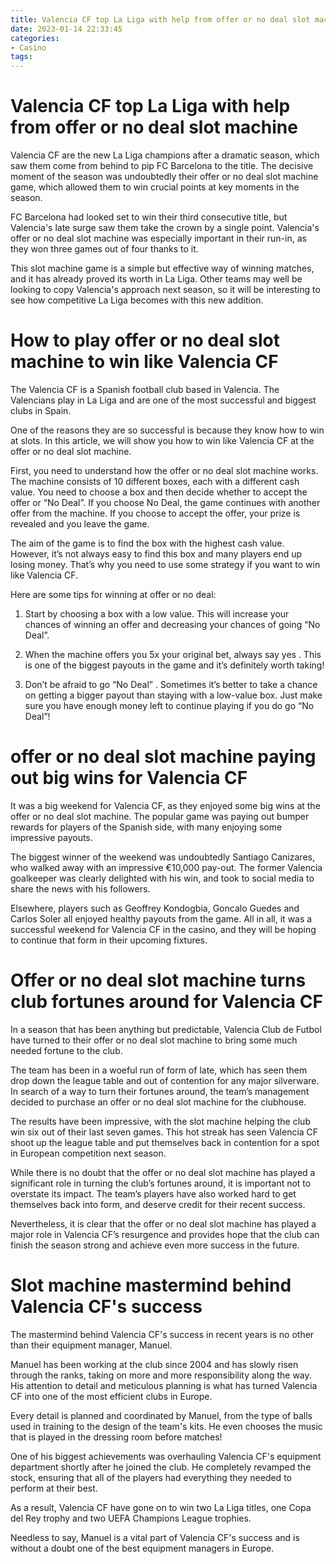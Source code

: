 ```yaml
---
title: Valencia CF top La Liga with help from offer or no deal slot machine
date: 2023-01-14 22:33:45
categories:
- Casino
tags:
---
```



#  Valencia CF top La Liga with help from offer or no deal slot machine

Valencia CF are the new La Liga champions after a dramatic season, which saw them come from behind to pip FC Barcelona to the title. The decisive moment of the season was undoubtedly their offer or no deal slot machine game, which allowed them to win crucial points at key moments in the season.

FC Barcelona had looked set to win their third consecutive title, but Valencia's late surge saw them take the crown by a single point. Valencia's offer or no deal slot machine was especially important in their run-in, as they won three games out of four thanks to it.

This slot machine game is a simple but effective way of winning matches, and it has already proved its worth in La Liga. Other teams may well be looking to copy Valencia's approach next season, so it will be interesting to see how competitive La Liga becomes with this new addition.

#  How to play offer or no deal slot machine to win like Valencia CF

The Valencia CF is a Spanish football club based in Valencia. The Valencians play in La Liga and are one of the most successful and biggest clubs in Spain.

One of the reasons they are so successful is because they know how to win at slots. In this article, we will show you how to win like Valencia CF at the offer or no deal slot machine.

First, you need to understand how the offer or no deal slot machine works. The machine consists of 10 different boxes, each with a different cash value. You need to choose a box and then decide whether to accept the offer or “No Deal”. If you choose No Deal, the game continues with another offer from the machine. If you choose to accept the offer, your prize is revealed and you leave the game.

The aim of the game is to find the box with the highest cash value. However, it’s not always easy to find this box and many players end up losing money. That’s why you need to use some strategy if you want to win like Valencia CF.

Here are some tips for winning at offer or no deal:

1) Start by choosing a box with a low value. This will increase your chances of winning an offer and decreasing your chances of going “No Deal”.

2) When the machine offers you 5x your original bet, always say yes . This is one of the biggest payouts in the game and it’s definitely worth taking!

3) Don’t be afraid to go “No Deal” . Sometimes it’s better to take a chance on getting a bigger payout than staying with a low-value box. Just make sure you have enough money left to continue playing if you do go “No Deal”!

#   offer or no deal slot machine paying out big wins for Valencia CF

It was a big weekend for Valencia CF, as they enjoyed some big wins at the offer or no deal slot machine. The popular game was paying out bumper rewards for players of the Spanish side, with many enjoying some impressive payouts.

The biggest winner of the weekend was undoubtedly Santiago Canizares, who walked away with an impressive €10,000 pay-out. The former Valencia goalkeeper was clearly delighted with his win, and took to social media to share the news with his followers.

Elsewhere, players such as Geoffrey Kondogbia, Goncalo Guedes and Carlos Soler all enjoyed healthy payouts from the game. All in all, it was a successful weekend for Valencia CF in the casino, and they will be hoping to continue that form in their upcoming fixtures.

#   Offer or no deal slot machine turns club fortunes around for Valencia CF 

In a season that has been anything but predictable, Valencia Club de Futbol have turned to their offer or no deal slot machine to bring some much needed fortune to the club.

The team has been in a woeful run of form of late, which has seen them drop down the league table and out of contention for any major silverware. In search of a way to turn their fortunes around, the team’s management decided to purchase an offer or no deal slot machine for the clubhouse.

The results have been impressive, with the slot machine helping the club win six out of their last seven games. This hot streak has seen Valencia CF shoot up the league table and put themselves back in contention for a spot in European competition next season.

While there is no doubt that the offer or no deal slot machine has played a significant role in turning the club’s fortunes around, it is important not to overstate its impact. The team’s players have also worked hard to get themselves back into form, and deserve credit for their recent success.

Nevertheless, it is clear that the offer or no deal slot machine has played a major role in Valencia CF’s resurgence and provides hope that the club can finish the season strong and achieve even more success in the future.

#  Slot machine mastermind behind Valencia CF's success

The mastermind behind Valencia CF's success in recent years is no other than their equipment manager, Manuel.

Manuel has been working at the club since 2004 and has slowly risen through the ranks, taking on more and more responsibility along the way. His attention to detail and meticulous planning is what has turned Valencia CF into one of the most efficient clubs in Europe.

Every detail is planned and coordinated by Manuel, from the type of balls used in training to the design of the team's kits. He even chooses the music that is played in the dressing room before matches!

One of his biggest achievements was overhauling Valencia CF's equipment department shortly after he joined the club. He completely revamped the stock, ensuring that all of the players had everything they needed to perform at their best.

As a result, Valencia CF have gone on to win two La Liga titles, one Copa del Rey trophy and two UEFA Champions League trophies.

 Needless to say, Manuel is a vital part of Valencia CF's success and is without a doubt one of the best equipment managers in Europe.